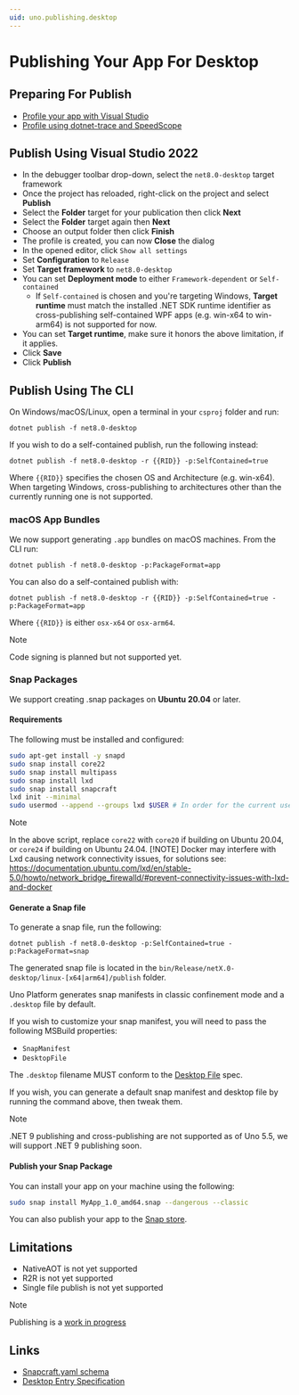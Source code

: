 ```yaml
---
uid: uno.publishing.desktop
---
```


# Publishing Your App For Desktop

## Preparing For Publish

- [Profile your app with Visual Studio](https://learn.microsoft.com/en-us/visualstudio/profiling)
- [Profile using dotnet-trace and SpeedScope](https://learn.microsoft.com/en-us/dotnet/core/diagnostics/dotnet-trace)

## Publish Using Visual Studio 2022

- In the debugger toolbar drop-down, select the `net8.0-desktop` target framework
- Once the project has reloaded, right-click on the project and select **Publish**
- Select the **Folder** target for your publication then click **Next**
- Select the **Folder** target again then **Next**
- Choose an output folder then click **Finish**
- The profile is created, you can now **Close** the dialog
- In the opened editor, click `Show all settings`
- Set **Configuration** to `Release`
- Set **Target framework** to `net8.0-desktop`
- You can set **Deployment mode** to either `Framework-dependent` or `Self-contained`
  - If `Self-contained` is chosen and you're targeting Windows, **Target runtime** must match the installed .NET SDK runtime identifier
    as cross-publishing self-contained WPF apps (e.g. win-x64 to win-arm64) is not supported for now.
- You can set **Target runtime**, make sure it honors the above limitation, if it applies.
- Click **Save**
- Click **Publish**

## Publish Using The CLI

On Windows/macOS/Linux, open a terminal in your `csproj` folder and run:

```shell
dotnet publish -f net8.0-desktop
```

If you wish to do a self-contained publish, run the following instead:

```shell
dotnet publish -f net8.0-desktop -r {{RID}} -p:SelfContained=true
```

Where `{{RID}}` specifies the chosen OS and Architecture (e.g. win-x64). When targeting Windows, cross-publishing to architectures other than the currently running one is not supported.

### macOS App Bundles

We now support generating `.app` bundles on macOS machines. From the CLI run:

```shell
dotnet publish -f net8.0-desktop -p:PackageFormat=app
```

You can also do a self-contained publish with:

```shell
dotnet publish -f net8.0-desktop -r {{RID}} -p:SelfContained=true -p:PackageFormat=app
```

Where `{{RID}}` is either `osx-x64` or `osx-arm64`.

> [!NOTE]
> Code signing is planned but not supported yet.

### Snap Packages

We support creating .snap packages on **Ubuntu 20.04** or later.

#### Requirements

The following must be installed and configured:

```bash
sudo apt-get install -y snapd
sudo snap install core22
sudo snap install multipass
sudo snap install lxd
sudo snap install snapcraft
lxd init --minimal
sudo usermod --append --groups lxd $USER # In order for the current user to use LXD
```

> [!NOTE]
> In the above script, replace `core22` with `core20` if building on Ubuntu 20.04, or `core24` if building on Ubuntu 24.04.
> [!NOTE]
> Docker may interfere with Lxd causing network connectivity issues, for solutions see: https://documentation.ubuntu.com/lxd/en/stable-5.0/howto/network_bridge_firewalld/#prevent-connectivity-issues-with-lxd-and-docker

#### Generate a Snap file

To generate a snap file, run the following:

```shell
dotnet publish -f net8.0-desktop -p:SelfContained=true -p:PackageFormat=snap
```

The generated snap file is located in the `bin/Release/netX.0-desktop/linux-[x64|arm64]/publish` folder.

Uno Platform generates snap manifests in classic confinement mode and a `.desktop` file by default.

If you wish to customize your snap manifest, you will need to pass the following MSBuild properties:

- `SnapManifest`
- `DesktopFile`

The `.desktop` filename MUST conform to the [Desktop File](https://specifications.freedesktop.org/desktop-entry-spec/latest) spec.

If you wish, you can generate a default snap manifest and desktop file by running the command above, then tweak them.

> [!NOTE]
> .NET 9 publishing and cross-publishing are not supported as of Uno 5.5, we will support .NET 9 publishing soon.

#### Publish your Snap Package

You can install your app on your machine using the following:

```bash
sudo snap install MyApp_1.0_amd64.snap --dangerous --classic
```

You can also publish your app to the [Snap store](https://snapcraft.io/store).

## Limitations

- NativeAOT is not yet supported
- R2R is not yet supported
- Single file publish is not yet supported

> [!NOTE]
> Publishing is a [work in progress](https://github.com/unoplatform/uno/issues/16440)

## Links

- [Snapcraft.yaml schema](https://snapcraft.io/docs/snapcraft-yaml-schema)
- [Desktop Entry Specification](https://specifications.freedesktop.org/desktop-entry-spec/latest)
